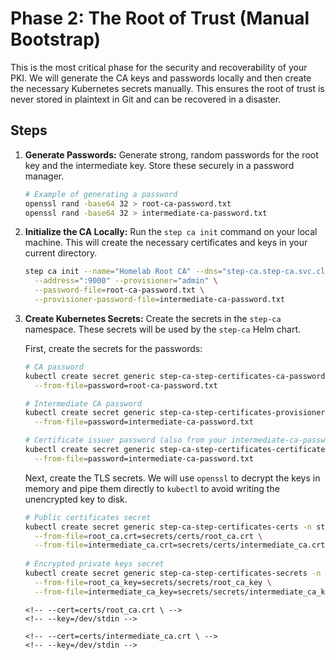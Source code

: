 # Phase 2: The Root of Trust (Manual Bootstrap)

This is the most critical phase for the security and recoverability of your PKI. We will generate the CA keys and passwords locally and then create the necessary Kubernetes secrets manually. This ensures the root of trust is never stored in plaintext in Git and can be recovered in a disaster.

## Steps

1.  **Generate Passwords:**
    Generate strong, random passwords for the root key and the intermediate key. Store these securely in a password manager.

    ```bash
    # Example of generating a password
    openssl rand -base64 32 > root-ca-password.txt
    openssl rand -base64 32 > intermediate-ca-password.txt
    ```

2.  **Initialize the CA Locally:**
    Run the `step ca init` command on your local machine. This will create the necessary certificates and keys in your current directory.

    ```bash
    step ca init --name="Homelab Root CA" --dns="step-ca.step-ca.svc.cluster.local" \
      --address=":9000" --provisioner="admin" \
      --password-file=root-ca-password.txt \
      --provisioner-password-file=intermediate-ca-password.txt
    ```

3.  **Create Kubernetes Secrets:**
    Create the secrets in the `step-ca` namespace. These secrets will be used by the `step-ca` Helm chart.

    First, create the secrets for the passwords:
    ```bash
    # CA password
    kubectl create secret generic step-ca-step-certificates-ca-password -n step-ca \
      --from-file=password=root-ca-password.txt

    # Intermediate CA password
    kubectl create secret generic step-ca-step-certificates-provisioner-password -n step-ca \
      --from-file=password=intermediate-ca-password.txt

    # Certificate issuer password (also from your intermediate-ca-password.txt)
    kubectl create secret generic step-ca-step-certificates-certificate-issuer-password -n step-ca \
      --from-file=password=intermediate-ca-password.txt
    ```

    Next, create the TLS secrets. We will use `openssl` to decrypt the keys in memory and pipe them directly to `kubectl` to avoid writing the unencrypted key to disk.

    ```bash
    # Public certificates secret
    kubectl create secret generic step-ca-step-certificates-certs -n step-ca \
      --from-file=root_ca.crt=secrets/certs/root_ca.crt \
      --from-file=intermediate_ca.crt=secrets/certs/intermediate_ca.crt
   
    # Encrypted private keys secret
    kubectl create secret generic step-ca-step-certificates-secrets -n step-ca \
      --from-file=root_ca_key=secrets/secrets/root_ca_key \
      --from-file=intermediate_ca_key=secrets/secrets/intermediate_ca_key
    ```

    <!-- ```bash -->
    <!-- # Root CA certificates and keys -->
    <!-- openssl pkey -in secrets/root_ca_key -passin file:root-ca-password.txt | \ -->
      <!-- kubectl create secret tls step-ca-certs -n step-ca \ -->
        <!-- --cert=certs/root_ca.crt \ -->
        <!-- --key=/dev/stdin -->

    <!-- # Intermediate CA certificates and keys -->
    <!-- openssl pkey -in secrets/intermediate_ca_key -passin file:root-ca-password.txt | \ -->
      <!-- kubectl create secret tls step-ca-intermediate-certs -n step-ca \ -->
        <!-- --cert=certs/intermediate_ca.crt \ -->
        <!-- --key=/dev/stdin -->
    <!-- ``` -->
